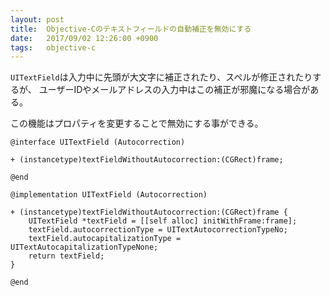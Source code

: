 ```yaml
---
layout: post
title:  Objective-Cのテキストフィールドの自動補正を無効にする
date:   2017/09/02 12:26:00 +0900
tags:   objective-c
---
```


`UITextField`は入力中に先頭が大文字に補正されたり、スペルが修正されたりするが、
ユーザーIDやメールアドレスの入力中はこの補正が邪魔になる場合がある。

この機能はプロパティを変更することで無効にする事ができる。

```objc
@interface UITextField (Autocorrection)

+ (instancetype)textFieldWithoutAutocorrection:(CGRect)frame;

@end

@implementation UITextField (Autocorrection)

+ (instancetype)textFieldWithoutAutocorrection:(CGRect)frame {
    UITextField *textField = [[self alloc] initWithFrame:frame];
    textField.autocorrectionType = UITextAutocorrectionTypeNo;
    textField.autocapitalizationType = UITextAutocapitalizationTypeNone;
    return textField;
}

@end
```
